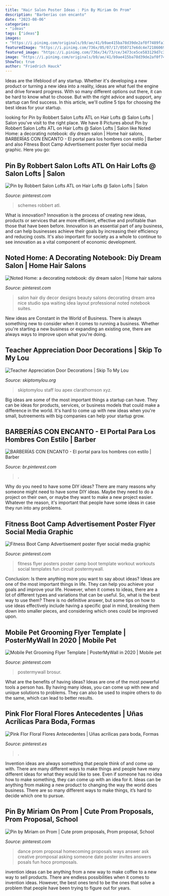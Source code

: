 ```yaml
---
title: "Hair Salon Poster Ideas : Pin By Miriam On Prom"
description: "Barberías con encanto"
date: "2023-08-06"
categories:
- "ideas"
tags: ["ideas"]
images:
- "https://i.pinimg.com/originals/b9/ae/41/b9ae415ba78d39de2af0f7489fa19b69.jpg"
featuredImage: "https://i.pinimg.com/736x/05/07/17/050717e6dc4e72186069b25a91c10bf1--fitness-posters-poster-templates.jpg"
featured_image: "https://i.pinimg.com/736x/34/73/ce/3473ce5ce583129d7c319f5dfa2577fb.jpg"
image: "https://i.pinimg.com/originals/b9/ae/41/b9ae415ba78d39de2af0f7489fa19b69.jpg"
ShowToc: true
author: "Friedrich Hauck"
---
```



Ideas are the lifeblood of any startup. Whether it's developing a new product or turning a new idea into a reality, ideas are what fuel the engine and drive forward progress. With so many different options out there, it can be hard to know what to choose. But with the right advice and support, any startup can find success. In this article, we'll outline 5 tips for choosing the best ideas for your startup.

	

		
looking for Pin by Robbert Salon Lofts ATL on Hair Lofts @ Salon Lofts | Salon you've visit to the right place. We have 8 Pictures about Pin by Robbert Salon Lofts ATL on Hair Lofts @ Salon Lofts | Salon like Noted Home: a decorating notebook: diy dream salon | Home hair salons, BARBERÍAS CON ENCANTO - El portal para los hombres con estilo | Barber and also Fitness Boot Camp Advertisement poster flyer social media graphic. Here you go:
		
    
## Pin By Robbert Salon Lofts ATL On Hair Lofts @ Salon Lofts | Salon

<img loading=lazy src="https://i.pinimg.com/736x/86/7f/aa/867faab6451efea60a1255407646086e.jpg" onerror="this.onerror=null;this.src='https://tse4.mm.bing.net/th?id=OIP.6UjBaJmjdxP17hLuGizlkQHaJ3&amp;pid=15.1';" alt="Pin by Robbert Salon Lofts ATL on Hair Lofts @ Salon Lofts | Salon">

_Source: pinterest.com_

>schemes robbert atl. 

	

What is innovation?
Innovation is the process of creating new ideas, products or services that are more efficient, effective and profitable than those that have been before. Innovation is an essential part of any business, and can help businesses achieve their goals by increasing their efficiency and reducing costs. It's also important for society as a whole to continue to see innovation as a vital component of economic development.

    
## Noted Home: A Decorating Notebook: Diy Dream Salon | Home Hair Salons

<img loading=lazy src="https://i.pinimg.com/originals/b9/ae/41/b9ae415ba78d39de2af0f7489fa19b69.jpg" onerror="this.onerror=null;this.src='https://tse2.mm.bing.net/th?id=OIP.XZ9t4ByEXIrTIrqrQObXvQHaLG&amp;pid=15.1';" alt="Noted Home: a decorating notebook: diy dream salon | Home hair salons">

_Source: pinterest.com_

>salon hair diy decor designs beauty salons decorating dream area nice studio spa waiting idea layout professional noted notebook suites. 

	

New ideas are Constant in the World of Business. There is always something new to consider when it comes to running a business. Whether you're starting a new business or expanding an existing one, there are always ways to improve upon what you're doing. 

    
## Teacher Appreciation Door Decorations | Skip To My Lou

<img loading=lazy src="https://www.skiptomylou.org/wp-content/uploads/2009/04/teacherappreciationdoor6-1.jpg" onerror="this.onerror=null;this.src='https://tse2.mm.bing.net/th?id=OIP.mWQPh92M7gF80-2OKlVBUwAAAA&amp;pid=15.1';" alt="Teacher Appreciation Door Decorations | Skip To My Lou">

_Source: skiptomylou.org_

>skiptomylou staff lou apex clarathomson xyz. 

	

Big ideas are some of the most important things a startup can have. They can be ideas for products, services, or business models that could make a difference in the world. It's hard to come up with new ideas when you're small, butreements with big companies can help your startup grow.

    
## BARBERÍAS CON ENCANTO - El Portal Para Los Hombres Con Estilo | Barber

<img loading=lazy src="https://i.pinimg.com/736x/34/73/ce/3473ce5ce583129d7c319f5dfa2577fb.jpg" onerror="this.onerror=null;this.src='https://tse4.mm.bing.net/th?id=OIP.vPFTow2PfU_0frX533hCRQHaJ4&amp;pid=15.1';" alt="BARBERÍAS CON ENCANTO - El portal para los hombres con estilo | Barber">

_Source: br.pinterest.com_

>. 

	

Why do you need to have some DIY ideas?
There are many reasons why someone might need to have some DIY ideas. Maybe they need to do a project on their own, or maybe they want to make a new project easier. Whatever the reason, it's important that people have some ideas in case they run into any problems.

    
## Fitness Boot Camp Advertisement Poster Flyer Social Media Graphic

<img loading=lazy src="https://i.pinimg.com/736x/05/07/17/050717e6dc4e72186069b25a91c10bf1--fitness-posters-poster-templates.jpg" onerror="this.onerror=null;this.src='https://tse4.mm.bing.net/th?id=OIP.MZ1QsJojk2tIyWiyr7RHVQHaLH&amp;pid=15.1';" alt="Fitness Boot Camp Advertisement poster flyer social media graphic">

_Source: pinterest.com_

>fitness flyer posters poster camp boot template workout workouts social templates fun circuit postermywall. 

	

Conclusion: Is there anything more you want to say about ideas?
Ideas are one of the most important things in life. They can help you achieve your goals and improve your life. However, when it comes to ideas, there are a lot of different types and variations that can be useful. So, what is the best way to use them? There is no definitive answer, but some tips on how to use ideas effectively include having a specific goal in mind, breaking them down into smaller pieces, and considering which ones could be improved upon.

    
## Mobile Pet Grooming Flyer Template | PosterMyWall In 2020 | Mobile Pet

<img loading=lazy src="https://i.pinimg.com/736x/f9/8d/00/f98d008a333af2d39d09d37e70d44739.jpg" onerror="this.onerror=null;this.src='https://tse4.mm.bing.net/th?id=OIP.kGiGEKhzd6qut6m4OZkhuAAAAA&amp;pid=15.1';" alt="Mobile Pet Grooming Flyer Template | PosterMyWall in 2020 | Mobile pet">

_Source: pinterest.com_

>postermywall brosur. 

	

What are the benefits of having ideas?
Ideas are one of the most powerful tools a person has. By having many ideas, you can come up with new and unique solutions to problems. They can also be used to inspire others to do the same, which can lead to better results.

    
## Pink Flor Floral Flores Antecedentes | Uñas Acrílicas Para Boda, Formas

<img loading=lazy src="https://i.pinimg.com/736x/01/5a/75/015a75f14a4fb56f9d963c2b2365e907.jpg" onerror="this.onerror=null;this.src='https://tse3.mm.bing.net/th?id=OIP.vib-6BqZa6LHVnh_WMcxcAHaJ7&amp;pid=15.1';" alt="Pink Flor Floral Flores Antecedentes | Uñas acrílicas para boda, Formas">

_Source: pinterest.es_

>. 

	

Invention ideas are always something that people think of and come up with. There are many different ways to make things and people have many different ideas for what they would like to see. Even if someone has no idea how to make something, they can come up with an idea for it. Ideas can be anything from making a new product to changing the way the world does business. There are so many different ways to make things, it’s hard to decide which one to pursue.

    
## Pin By Miriam On Prom | Cute Prom Proposals, Prom Proposal, School

<img loading=lazy src="https://i.pinimg.com/736x/00/56/99/005699c314ddf5ce05c20678f4ec8bb5--dance-proposal-proposal-ideas.jpg" onerror="this.onerror=null;this.src='https://tse2.mm.bing.net/th?id=OIP.FR9IBwWljAMyHMVBNH_69wHaJ6&amp;pid=15.1';" alt="Pin by Miriam on Prom | Cute prom proposals, Prom proposal, School">

_Source: pinterest.com_

>dance prom proposal homecoming proposals ways answer ask creative promposal asking someone date poster invites answers posals fun hoco promposals. 

	

invention ideas can be anything from a new way to make coffee to a new way to sell products. There are endless possibilities when it comes to invention ideas. However, the best ones tend to be the ones that solve a problem that people have been trying to figure out for years.

